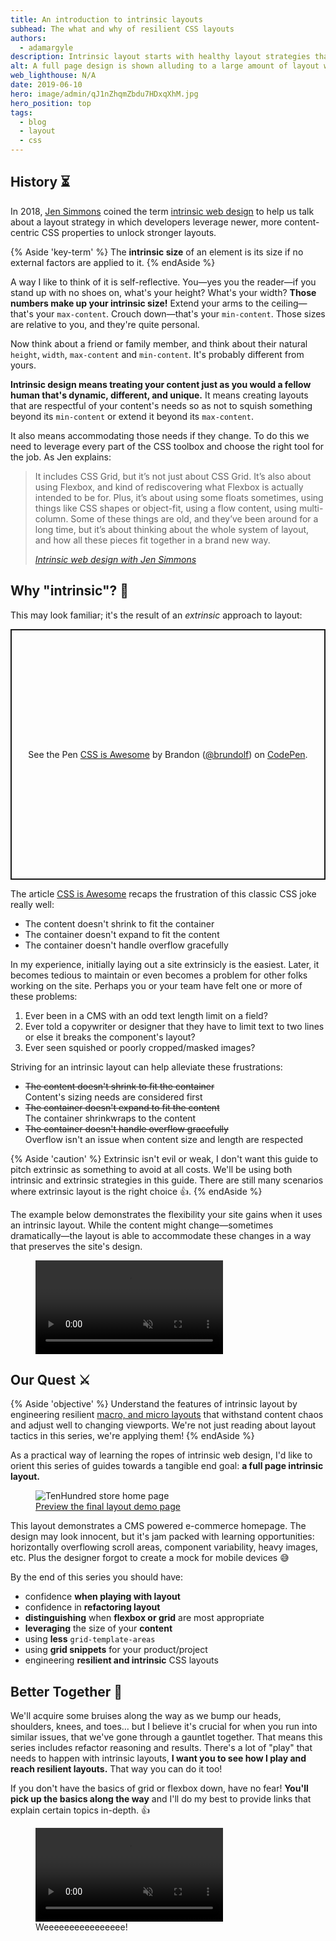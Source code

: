 ```yaml
---
title: An introduction to intrinsic layouts
subhead: The what and why of resilient CSS layouts
authors:
  - adamargyle
description: Intrinsic layout starts with healthy layout strategies that respond to ever-changing and user generated content.
alt: A full page design is shown alluding to a large amount of layout work
web_lighthouse: N/A
date: 2019-06-10
hero: image/admin/qJ1nZhqmZbdu7HDxqXhM.jpg
hero_position: top
tags:
  - blog
  - layout
  - css
---
```


## History ⏳
In 2018, [Jen Simmons](https://twitter.com/jensimmons) coined the term [intrinsic web
design](https://adactio.com/journal/13671) to help us talk about a layout
strategy in which developers leverage newer, more content-centric CSS properties
to unlock stronger layouts.

{% Aside 'key-term' %}
The **intrinsic size** of an element is its size if no external factors are
applied to it.
{% endAside %}

A way I like to think of it is self-reflective. You—yes you the reader—if you
stand up with no shoes on, what's your height? What's your width? **Those
numbers make up your intrinsic size!** Extend your arms to the ceiling—that's
your `max-content`. Crouch down—that's your `min-content`. Those sizes are
relative to you, and they're quite personal.

Now think about a friend or family member, and think about their natural
`height`, `width`, `max-content` and `min-content`. It's probably different from
yours.

**Intrinsic design means treating your content just as you would a fellow human
that's dynamic, different, and unique.** It means creating layouts that are
respectful of your content's needs so as not to squish something beyond its
`min-content` or extend it beyond its `max-content`.

It also means accommodating those needs if they change. To do this we need to
leverage every part of the CSS toolbox and choose the right tool for the job. As
Jen explains:

<blockquote>
  <p>
    It includes CSS Grid, but it’s not just about CSS Grid. It’s also about using
    Flexbox, and kind of rediscovering what Flexbox is actually intended to be for.
    Plus, it’s about using some floats sometimes, using things like CSS shapes or
    object-fit, using a flow content, using multi-column. Some of these things are
    old, and they’ve been around for a long time, but it’s about thinking about the
    whole system of layout, and how all these pieces fit together in a brand new
    way.
  </p>
  <cite>
    <a href="http://www.zeldman.com/2018/05/02/transcript-intrinsic-web-design-with-jen-simmons-the-big-web-show/">Intrinsic web design with Jen Simmons</a>
  </cite>
</blockquote>

## Why "intrinsic"? 🤔
This may look familiar; it's the result of an _extrinsic_ approach to layout:

<p class="codepen" data-height="401" data-theme-id="dark" data-default-tab="result" data-user="brundolf" data-slug-hash="gRaREv" style="height: 401px; box-sizing: border-box; display: flex; align-items: center; justify-content: center; border: 2px solid; margin: 1em 0; padding: 1em;" data-pen-title="CSS is Awesome">
  <span>See the Pen <a href="https://codepen.io/brundolf/pen/gRaREv/">
  CSS is Awesome</a> by Brandon (<a href="https://codepen.io/brundolf">@brundolf</a>)
  on <a href="https://codepen.io">CodePen</a>.</span>
</p>
<script async src="https://static.codepen.io/assets/embed/ei.js"></script>

The article [CSS is Awesome](https://css-tricks.com/css-is-awesome/) recaps the
frustration of this classic CSS joke really well:
- The content doesn't shrink to fit the container
- The container doesn't expand to fit the content
- The container doesn't handle overflow gracefully

In my experience, initially laying out a site extrinsicly is the easiest. Later,
it becomes tedious to maintain or even becomes a problem for other folks working
on the site. Perhaps you or your team have felt one or more of
these problems:

1. Ever been in a CMS with an odd text length limit on a field?
1. Ever told a copywriter or designer that they have to limit text to two lines or else it breaks the component's layout?
1. Ever seen squished or poorly cropped/masked images?

Striving for an intrinsic layout can help alleviate these frustrations:
- ~~The content doesn't shrink to fit the container~~ <br>Content's sizing needs are considered first
- ~~The container doesn't expand to fit the content~~ <br>The container shrinkwraps to the content
- ~~The container doesn't handle overflow gracefully~~ <br>Overflow isn't an issue when content size and length are respected

{% Aside 'caution' %}
  Extrinsic isn't evil or weak, I don't want this guide to pitch extrinsic as
  something to avoid at all costs. We'll be using both intrinsic and extrinsic
  strategies in this guide. There are still many scenarios where extrinsic
  layout is the right choice 👍.
{% endAside %}

The example below demonstrates the flexibility your site gains when it uses an
intrinsic layout. While the content might change—sometimes dramatically—the layout
is able to accommodate these changes in a way that preserves the site's design.

<figure class="w-figure">
  <video class="w-screenshot" autoplay loop muted playsinline aria-label="Large amounts of text are added to a three column layout. The layout flows the text correctly so it preserves its three column appearance.">
    <source src="https://storage.googleapis.com/web-dev-assets/intrinsic-layout-overview/intrinsic-layout-overview_intrinsic-chaos-overview.webm" type="video/webm; codecs=vp8">
    <source src="https://storage.googleapis.com/web-dev-assets/intrinsic-layout-overview/intrinsic-layout-overview_intrinsic-chaos-overview.mp4" type="video/mp4; codecs=h264">
  </video>
</figure>

## Our Quest ⚔️
{% Aside 'objective' %}
  Understand the features of intrinsic layout by engineering resilient
  [macro, and micro layouts](https://www.vandelaydesign.com/micro-macro-white-space-in-web-design/)
  that withstand content chaos and adjust well to changing viewports. We're not
  just reading about layout tactics in this series, we're applying them!
{% endAside %}

As a practical way of learning the ropes of intrinsic web design, I'd like to
orient this series of guides towards a tangible end goal: **a full page
intrinsic layout.**

<figure class="w-figure w-figure--fullbleed">
  <picture>
    <source type="image/jpeg" srcset="https://storage.googleapis.com/web-dev-assets/intrinsic-layout-overview/home@2x.jpg 2x"/>
    <img loading="lazy" src="https://storage.googleapis.com/web-dev-assets/intrinsic-layout-overview/home.jpg" alt="TenHundred store home page" class="screenshot">
  </picture>
  <figcaption class="w-figcaption w-figcaption--fullbleed">
    <a href="https://intrinsic-layout-guide.glitch.me" target="_blank" rel="noopener noreferrer">Preview the final layout demo page</a>
  </figcaption>
</figure>

This layout demonstrates a CMS powered e-commerce homepage. The design may look
innocent, but it's jam packed with learning opportunities: horizontally
overflowing scroll areas, component variability, heavy images, etc. Plus the
designer forgot to create a mock for mobile devices 😅

By the end of this series you should have:
- confidence **when playing with layout**
- confidence in **refactoring layout**
- **distinguishing** when **flexbox or grid** are most appropriate
- **leveraging** the size of your **content**
- using **less** `grid-template-areas`
- using **grid snippets** for your product/project
- engineering **resilient and intrinsic** CSS layouts

## Better Together 🍻
We'll acquire some bruises along the way as we bump our heads, shoulders, knees,
and toes… but I believe it's crucial for when you run into similar issues,
that we've gone through a gauntlet together. That means this series includes
refactor reasoning and results. There's a lot of "play" that needs to happen
with intrinsic layouts, **I want you to see how I play and reach resilient
layouts.** That way you can do it too!

If you don't have the basics of grid or flexbox down, have no fear! **You'll
pick up the basics along the way** and I'll do my best to provide links that
explain certain topics in-depth. 👍

<figure class="w-figure">
  <video autoplay loop muted playsinline aria-label="A man and a woman quickly running in place.">
    <source src="https://storage.googleapis.com/web-dev-assets/intrinsic-layout-overview/intrinsic-layout-overview_get-started.webm" type="video/webm; codecs=vp8">
    <source src="https://storage.googleapis.com/web-dev-assets/intrinsic-layout-overview/intrinsic-layout-overview_get-started.mp4" type="video/mp4; codecs=h264">
  </video>
 <figcaption class="w-figcaption w-figcaption--center">
    Weeeeeeeeeeeeeeee!
  </figcaption>
</figure>
